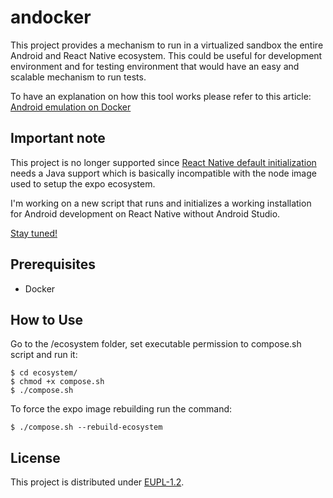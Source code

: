 # andocker

This project provides a mechanism to run in a virtualized sandbox the entire Android and React Native ecosystem.
This could be useful for development environment and for testing environment that would have an easy and scalable mechanism to run tests.

To have an explanation on how this tool works please refer to this article: [Android emulation on Docker](https://medium.com/@ccarcaci/android-emulation-on-docker-90d70ea95425)

## Important note

This project is no longer supported since [React Native default initialization](https://facebook.github.io/react-native/docs/getting-started) needs a Java support which is basically incompatible with the node image used to setup the expo ecosystem.

I'm working on a new script that runs and initializes a working installation for Android development on React Native without Android Studio.

[Stay tuned!](https://github.com/ccarcaci)

## Prerequisites

* Docker

## How to Use

Go to the /ecosystem folder, set executable permission to compose.sh script and run it:

```
$ cd ecosystem/
$ chmod +x compose.sh
$ ./compose.sh
```

To force the expo image rebuilding run the command:

```
$ ./compose.sh --rebuild-ecosystem
```

## License

This project is distributed under [EUPL-1.2](https://eupl.eu/1.2/en).
